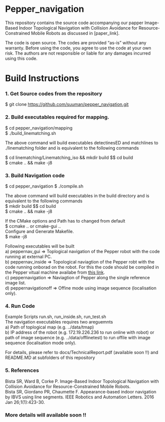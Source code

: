 # Pepper_navigation

This repository contains the source code accompanying our papper Image-Based Indoor Topological Navigation with Collision Avoidance for Resource-Constrained Mobile Robots as
discussed in [paper_link].

The code is open source. The codes are provided “as-is” without any warranty. Before using the code, you agree to use the code at
your own risk. The authors are not responsible or liable for any damages incurred using this code.


# Build Instructions

### 1. Get Source codes from the repository 
   
   $ git clone https://github.com/suuman/pepper_navigation.git
	
### 2. Build executables required for mapping.
 
  $ cd pepper_navigation/mapping  
  $ ./build_linematching.sh

  The above command will build executables detectinesED and matchlines to ./linematching folder and is equivalent to the following commands
	
   $ cd linematching/Linematching_iso && mkdir build $$ cd build  
   $ cmake .. && make -j8  
	
### 3. Build Navigation code

   $ cd pepper_navigation 
   $ ./compile.sh

   The above command will build executables in the build directory and is equivalent to the following commands  
   $ mkdir build $$ cd build  
   $ cmake .. && make -j8
	
   If the CMake options and Path has to changed from default  
	$ ccmake .. or cmake-gui ..  
	Configure and Generate Makefile.  
    $ make -j8
  
  Following executables will be built  
  a) peppernav_gui => Toplogical navigation of the Pepper robot with the code running at external PC.  
  b) peppernav_inside => Topological naviagtion of the Pepper robt with the code running onborad on the robot. For this the code should be compiled in the Pepper vitual machine availabe from [this link]( https://bitbucket.org/pepper_qut/virtual-machine.git).  
  c) peppernavigation => Naviagtion of Pepper along the single reference image list.  
  d) peppernavigationoff => Offine mode using image sequence (localisation only).

### 4. Run Code 
      
 
Example Scripts run.sh, run_inside.sh, run_test.sh    
    The navigation executables requires two areguemnts  
        a) Path of toplogical map (e.g. ../data/tmap)  
        b) IP address of the robot (e.g. 172.19.226.236 to run online with robot) or path of image sequence (e.g. ../data/offlinetest) to run offile with image sequence (localisation mode only). 


For details, please refer to docs/TechnicalReport.pdf (available soon !!) and README.MD at subfolders of this repository

### 5. References
Bista SR, Ward B, Corke P. Image-Based Indoor Topological Navigation with Collision Avoidance for Resource-Constrained Mobile Robots.   
Bista SR, Giordano PR, Chaumette F. Appearance-based indoor navigation by IBVS using line segments. IEEE Robotics and Automation Letters. 2016 Jan 26;1(1):423-30.

### More details will available soon !!


